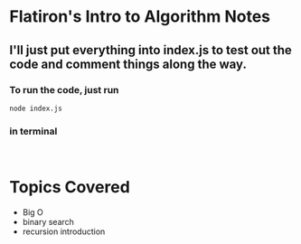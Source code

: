# Flatiron's Intro to Algorithm Notes

## I'll just put everything into index.js to test out the code and comment things along the way. 

### To run the code, just run 

```
node index.js
```
### in terminal

<br>

# Topics Covered

- Big O
- binary search
- recursion introduction